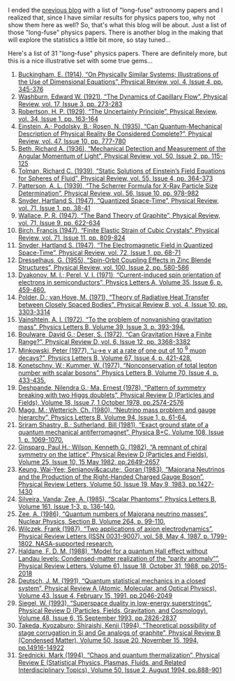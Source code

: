 
I ended the <a href="{{ site.baseurl }}/blog/discovering-long-fuse-papers/">previous blog</a> with a list of "long-fuse" astronomy papers and I realized that, since I have similar results for physics papers too, why not show them here as well? So, that's what this blog will be about. Just a list of those "long-fuse" physics papers. There is another blog in the making that will explore the statistics a little bit more, so stay tuned...

Here's a list of 31 "long-fuse" physics papers. There are definitely more, but this is a nice illustrative set with some true gems...

<ol>
<li><a href="https://ui.adsabs.harvard.edu/#abs/1914PhRv....4..345B/abstract" target="_blank">Buckingham, E. (1914), &#8220;On Physically Similar Systems; Illustrations of the Use of Dimensional Equations&#8221;, Physical Review, vol. 4, Issue 4, pp. 345-376</a></li>
<li><a href="https://ui.adsabs.harvard.edu/#abs/1921PhRv...17..273W/abstract" target="_blank">Washburn, Edward W. (1921), &#8220;The Dynamics of Capillary Flow&#8221;, Physical Review, vol. 17, Issue 3, pp. 273-283</a></li>
<li><a href="https://ui.adsabs.harvard.edu/#abs/1929PhRv...34..163R/abstract" target="_blank">Robertson, H. P. (1929), &#8220;The Uncertainty Principle&#8221;, Physical Review, vol. 34, Issue 1, pp. 163-164</a></li>
<li><a href="https://ui.adsabs.harvard.edu/#abs/1935PhRv...47..777E/abstract" target="_blank">Einstein, A.; Podolsky, B.; Rosen, N. (1935), &#8220;Can Quantum-Mechanical Description of Physical Reality Be Considered Complete?&#8221;, Physical Review, vol. 47, Issue 10, pp. 777-780</a></li>
<li><a href="https://ui.adsabs.harvard.edu/#abs/1936PhRv...50..115B/abstract" target="_blank">Beth, Richard A. (1936), &#8220;Mechanical Detection and Measurement of the Angular Momentum of Light&#8221;, Physical Review, vol. 50, Issue 2, pp. 115-125</a></li>
<li><a href="https://ui.adsabs.harvard.edu/#abs/1939PhRv...55..364T/abstract" target="_blank">Tolman, Richard C. (1939), &#8220;Static Solutions of Einstein&#8217;s Field Equations for Spheres of Fluid&#8221;, Physical Review, vol. 55, Issue 4, pp. 364-373</a></li>
<li><a href="https://ui.adsabs.harvard.edu/#abs/1939PhRv...56..978P/abstract" target="_blank">Patterson, A. L. (1939), &#8220;The Scherrer Formula for X-Ray Particle Size Determination&#8221;, Physical Review, vol. 56, Issue 10, pp. 978-982</a></li>
<li><a href="https://ui.adsabs.harvard.edu/#abs/1947PhRv...71...38S/abstract" target="_blank">Snyder, Hartland S. (1947), &#8220;Quantized Space-Time&#8221;, Physical Review, vol. 71, Issue 1, pp. 38-41</a></li>
<li><a href="https://ui.adsabs.harvard.edu/#abs/1947PhRv...71..622W/abstract" target="_blank">Wallace, P. R. (1947), &#8220;The Band Theory of Graphite&#8221;, Physical Review, vol. 71, Issue 9, pp. 622-634</a></li>
<li><a href="https://ui.adsabs.harvard.edu/#abs/1947PhRv...71..809B/abstract" target="_blank">Birch, Francis (1947), &#8220;Finite Elastic Strain of Cubic Crystals&#8221;, Physical Review, vol. 71, Issue 11, pp. 809-824</a></li>
<li><a href="https://ui.adsabs.harvard.edu/#abs/1947PhRv...72...68S/abstract" target="_blank">Snyder, Hartland S. (1947), &#8220;The Electromagnetic Field in Quantized Space-Time&#8221;, Physical Review, vol. 72, Issue 1, pp. 68-71</a></li>
<li><a href="https://ui.adsabs.harvard.edu/#abs/1955PhRv..100..580D/abstract" target="_blank">Dresselhaus, G. (1955), &#8220;Spin-Orbit Coupling Effects in Zinc Blende Structures&#8221;, Physical Review, vol. 100, Issue 2, pp. 580-586</a></li>
<li><a href="https://ui.adsabs.harvard.edu/#abs/1971PhLA...35..459D/abstract" target="_blank">Dyakonov, M. I.; Perel, V. I. (1971), &#8220;Current-induced spin orientation of electrons in semiconductors&#8221;, Physics Letters A, Volume 35, Issue 6, p. 459-460.</a></li>
<li><a href="https://ui.adsabs.harvard.edu/#abs/1971PhRvB...4.3303P/abstract" target="_blank">Polder, D.; van Hove, M. (1971), &#8220;Theory of Radiative Heat Transfer between Closely Spaced Bodies&#8221;, Physical Review B, vol. 4, Issue 10, pp. 3303-3314</a></li>
<li><a href="https://ui.adsabs.harvard.edu/#abs/1972PhLB...39..393V/abstract" target="_blank">Vainshtein, A. I. (1972), &#8220;To the problem of nonvanishing gravitation mass&#8221;, Physics Letters B, Volume 39, Issue 3, p. 393-394.</a></li>
<li><a href="https://ui.adsabs.harvard.edu/#abs/1972PhRvD...6.3368B/abstract" target="_blank">Boulware, David G.; Deser, S. (1972), &#8220;Can Gravitation Have a Finite Range?&#8221;, Physical Review D, vol. 6, Issue 12, pp. 3368-3382</a></li>
<li><a href="https://ui.adsabs.harvard.edu/#abs/1977PhLB...67..421M/abstract" target="_blank">Minkowski, Peter (1977), &#8220;&mu;&rarr;e &gamma; at a rate of one out of 10 <SUP>9</SUP> muon decays?&#8221;, Physics Letters B, Volume 67, Issue 4, p. 421-428.</a></li>
<li><a href="https://ui.adsabs.harvard.edu/#abs/1977PhLB...70..433K/abstract" target="_blank">Konetschny, W.; Kummer, W. (1977), &#8220;Nonconservation of total lepton number with scalar bosons&#8221;, Physics Letters B, Volume 70, Issue 4, p. 433-435.</a></li>
<li><a href="https://ui.adsabs.harvard.edu/#abs/1978PhRvD..18.2574D/abstract" target="_blank">Deshpande, Nilendra G.; Ma, Ernest (1978), &#8220;Pattern of symmetry breaking with two Higgs doublets&#8221;, Physical Review D (Particles and Fields), Volume 18, Issue 7, 1 October 1978, pp.2574-2576</a></li>
<li><a href="https://ui.adsabs.harvard.edu/#abs/1980PhLB...94...61M/abstract" target="_blank">Magg, M.; Wetterich, Ch. (1980), &#8220;Neutrino mass problem and gauge hierarchy&#8221;, Physics Letters B, Volume 94, Issue 1, p. 61-64.</a></li>
<li><a href="https://ui.adsabs.harvard.edu/#abs/1981PhyBC.108.1069S/abstract" target="_blank">Sriram Shastry, B.; Sutherland, Bill (1981), &#8220;Exact ground state of a quantum mechanical antiferromagnet&#8221;, Physica B+C, Volume 108, Issue 1, p. 1069-1070.</a></li>
<li><a href="https://ui.adsabs.harvard.edu/#abs/1982PhRvD..25.2649G/abstract" target="_blank">Ginsparg, Paul H.; Wilson, Kenneth G. (1982), &#8220;A remnant of chiral symmetry on the lattice&#8221;, Physical Review D (Particles and Fields), Volume 25, Issue 10, 15 May 1982, pp.2649-2657</a></li>
<li><a href="https://ui.adsabs.harvard.edu/#abs/1983PhRvL..50.1427K/abstract" target="_blank">Keung, Wai-Yee; Senjanovi&amp;cacute;, Goran (1983), &#8220;Majorana Neutrinos and the Production of the Right-Handed Charged Gauge Boson&#8221;, Physical Review Letters, Volume 50, Issue 19, May 9, 1983, pp.1427-1430</a></li>
<li><a href="https://ui.adsabs.harvard.edu/#abs/1985PhLB..161..136S/abstract" target="_blank">Silveira, Vanda; Zee, A. (1985), &#8220;Scalar Phantoms&#8221;, Physics Letters B, Volume 161, Issue 1-3, p. 136-140.</a></li>
<li><a href="https://ui.adsabs.harvard.edu/#abs/1986NuPhB.264...99Z/abstract" target="_blank">Zee, A. (1986), &#8220;Quantum numbers of Majorana neutrino masses&#8221;, Nuclear Physics, Section B, Volume 264, p. 99-110.</a></li>
<li><a href="https://ui.adsabs.harvard.edu/#abs/1987PhRvL..58.1799W/abstract" target="_blank">Wilczek, Frank (1987), &#8220;Two applications of axion electrodynamics&#8221;, Physical Review Letters (ISSN 0031-9007), vol. 58, May 4, 1987, p. 1799-1802. NASA-supported research.</a></li>
<li><a href="https://ui.adsabs.harvard.edu/#abs/1988PhRvL..61.2015H/abstract" target="_blank">Haldane, F. D. M. (1988), &#8220;Model for a quantum Hall effect without Landau levels: Condensed-matter realization of the &#8220;parity anomaly&#8221;&#8221;, Physical Review Letters, Volume 61, Issue 18, October 31, 1988, pp.2015-2018</a></li>
<li><a href="https://ui.adsabs.harvard.edu/#abs/1991PhRvA..43.2046D/abstract" target="_blank">Deutsch, J. M. (1991), &#8220;Quantum statistical mechanics in a closed system&#8221;, Physical Review A (Atomic, Molecular, and Optical Physics), Volume 43, Issue 4, February 15, 1991, pp.2046-2049</a></li>
<li><a href="https://ui.adsabs.harvard.edu/#abs/1993PhRvD..48.2826S/abstract" target="_blank">Siegel, W. (1993), &#8220;Superspace duality in low-energy superstrings&#8221;, Physical Review D (Particles, Fields, Gravitation, and Cosmology), Volume 48, Issue 6, 15 September 1993, pp.2826-2837</a></li>
<li><a href="https://ui.adsabs.harvard.edu/#abs/1994PhRvB..5014916T/abstract" target="_blank">Takeda, Kyozaburo; Shiraishi, Kenji (1994), &#8220;Theoretical possibility of stage corrugation in Si and Ge analogs of graphite&#8221;, Physical Review B (Condensed Matter), Volume 50, Issue 20, November 15, 1994, pp.14916-14922</a></li>
<li><a href="https://ui.adsabs.harvard.edu/#abs/1994PhRvE..50..888S/abstract" target="_blank">Srednicki, Mark (1994), &#8220;Chaos and quantum thermalization&#8221;, Physical Review E (Statistical Physics, Plasmas, Fluids, and Related Interdisciplinary Topics), Volume 50, Issue 2, August 1994, pp.888-901</a></li>
</ol>

